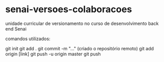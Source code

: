 # senai-versoes-colaboracoes

unidade curricular de versionamento no curso de desenvolvimento back end Senai

comandos utilizados:

git init
git add .
git commit -m "..."
(criado o repositório remoto)
git add origin [link]
git push -u origin master
git push
